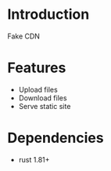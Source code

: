 # Introduction
Fake CDN

# Features
* Upload files
* Download files
* Serve static site

# Dependencies
* rust 1.81+
